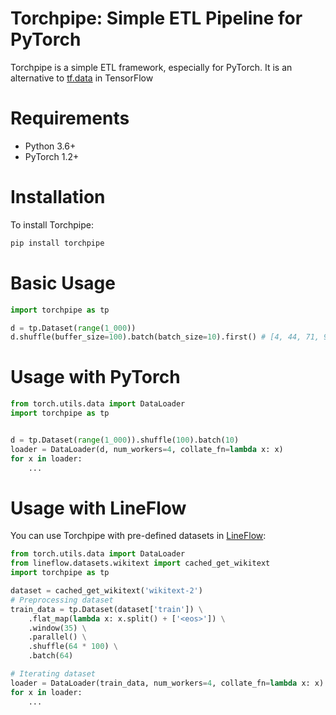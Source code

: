 # Torchpipe: Simple ETL Pipeline for PyTorch

Torchpipe is a simple ETL framework, especially for PyTorch.
It is an alternative to [tf.data](https://www.tensorflow.org/api_docs/python/tf/data) in TensorFlow


# Requirements

- Python 3.6+
- PyTorch 1.2+


# Installation

To install Torchpipe:

```bash
pip install torchpipe
```


# Basic Usage

```py
import torchpipe as tp

d = tp.Dataset(range(1_000))
d.shuffle(buffer_size=100).batch(batch_size=10).first() # [4, 44, 71, 92, 97, 86, 43, 57, 60, 62]
```

# Usage with PyTorch

```py
from torch.utils.data import DataLoader
import torchpipe as tp


d = tp.Dataset(range(1_000)).shuffle(100).batch(10)
loader = DataLoader(d, num_workers=4, collate_fn=lambda x: x)
for x in loader:
    ...
```

# Usage with LineFlow

You can use Torchpipe with pre-defined datasets in [LineFlow](https://github.com/tofunlp/lineflow):

```py
from torch.utils.data import DataLoader
from lineflow.datasets.wikitext import cached_get_wikitext
import torchpipe as tp

dataset = cached_get_wikitext('wikitext-2')
# Preprocessing dataset
train_data = tp.Dataset(dataset['train']) \
    .flat_map(lambda x: x.split() + ['<eos>']) \
    .window(35) \
    .parallel() \
    .shuffle(64 * 100) \
    .batch(64)

# Iterating dataset
loader = DataLoader(train_data, num_workers=4, collate_fn=lambda x: x)
for x in loader:
    ...
```
